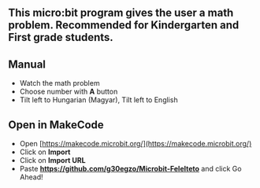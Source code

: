 ## This micro:bit program gives the user a math problem. Recommended for Kindergarten and First grade students.


## Manual

* Watch the math problem
* Choose number with **A** button
* Tilt left to Hungarian (Magyar), Tilt left to English


## Open in MakeCode

* Open [https://makecode.microbit.org/](https://makecode.microbit.org/)
* Click on **Import**
* Click on **Import URL**
* Paste **https://github.com/g30egzo/Microbit-Felelteto** and click Go Ahead!
